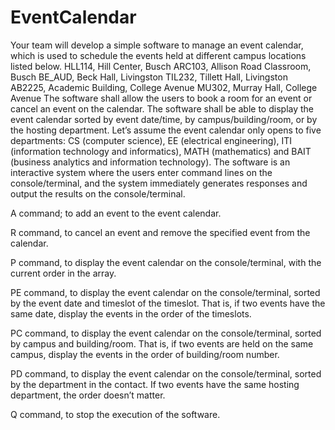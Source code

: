# EventCalendar
Your team will develop a simple software to manage an event calendar, which is used to schedule the events held at
different campus locations listed below.
HLL114, Hill Center, Busch
ARC103, Allison Road Classroom, Busch
BE_AUD, Beck Hall, Livingston
TIL232, Tillett Hall, Livingston
AB2225, Academic Building, College Avenue
MU302, Murray Hall, College Avenue
The software shall allow the users to book a room for an event or cancel an event on the calendar. The software shall
be able to display the event calendar sorted by event date/time, by campus/building/room, or by the hosting
department. Let’s assume the event calendar only opens to five departments: CS (computer science), EE (electrical
engineering), ITI (information technology and informatics), MATH (mathematics) and BAIT (business analytics and
information technology).
The software is an interactive system where the users enter command lines on the console/terminal, and the system
immediately generates responses and output the results on the console/terminal.

A command; to add an event to the event calendar.

R command, to cancel an event and remove the specified event from the calendar. 

P command, to display the event calendar on the console/terminal, with the current order in the array.

PE command, to display the event calendar on the console/terminal, sorted by the event date and timeslot of the
timeslot. That is, if two events have the same date, display the events in the order of the timeslots.

PC command, to display the event calendar on the console/terminal, sorted by campus and building/room. That
is, if two events are held on the same campus, display the events in the order of building/room number.

PD command, to display the event calendar on the console/terminal, sorted by the department in the contact. If
two events have the same hosting department, the order doesn’t matter.

Q command, to stop the execution of the software.
